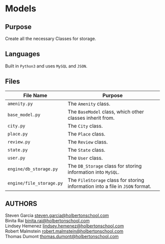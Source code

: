 # Models

## Purpose
Create all the necessary Classes for storage.

## Languages
Built in `Python3` and uses `MySQL` and `JSON`.

## Files

| File Name | Purpose |
| --------- | ------- |
| `amenity.py` | The `Amenity` class. |
| `base_model.py` | The `BaseModel` class, which other classes inherit from. |
| `city.py` | The `City` class. |
| `place.py	` | The `Place` class. |
| `review.py` | The `Review` class. |
| `state.py` | The `State` class. |
| `user.py` | The `User` class. |
| `engine/db_storage.py` | The `DB_Storage` class for storing information into `MySQL`. |
| `engine/file_storage.py` | The `FileStorage` class for storing information into a file in `JSON` format. |

## AUTHORS
Steven Garcia <steven.garcia@holbertonschool.com><br>
Binita Rai <binita.rai@holbertonschool.com><br>
Lindsey Hemenez <lindsey.hemenez@holbertonschool.com><br>
Robert Malmstein <robert.malmstein@holbertonschool.com><br>
Thomas Dumont <thomas.dumont@holbertonschool.com>
